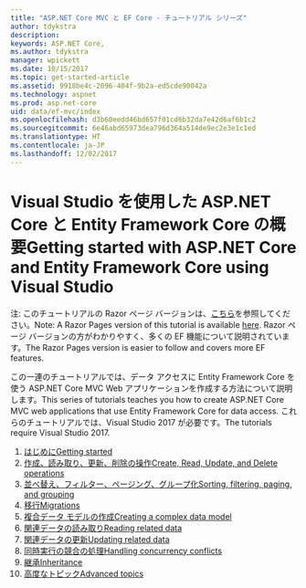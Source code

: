 ```yaml
---
title: "ASP.NET Core MVC と EF Core - チュートリアル シリーズ"
author: tdykstra
description: 
keywords: ASP.NET Core,
ms.author: tdykstra
manager: wpickett
ms.date: 10/15/2017
ms.topic: get-started-article
ms.assetid: 9918be4c-2096-404f-9b2a-ed5cde90042a
ms.technology: aspnet
ms.prod: asp.net-core
uid: data/ef-mvc/index
ms.openlocfilehash: d3b60eedd46bd657f01cd6b32da7e42d6af6b1c2
ms.sourcegitcommit: 6e46abd65973dea796d364a514de9ec2e3e1c1ed
ms.translationtype: HT
ms.contentlocale: ja-JP
ms.lasthandoff: 12/02/2017
---
```

# <a name="getting-started-with-aspnet-core-and-entity-framework-core-using-visual-studio"></a><span data-ttu-id="232db-103">Visual Studio を使用した ASP.NET Core と Entity Framework Core の概要</span><span class="sxs-lookup"><span data-stu-id="232db-103">Getting started with ASP.NET Core and Entity Framework Core using Visual Studio</span></span>

<span data-ttu-id="232db-104">注: このチュートリアルの Razor ページ バージョンは、[こちら](xref:data/ef-rp/intro)を参照してください。</span><span class="sxs-lookup"><span data-stu-id="232db-104">Note: A Razor Pages version of this tutorial is available [here](xref:data/ef-rp/intro).</span></span> <span data-ttu-id="232db-105">Razor ページ バージョンの方がわかりやすく、多くの EF 機能について説明されています。</span><span class="sxs-lookup"><span data-stu-id="232db-105">The Razor Pages version is easier to follow and covers more EF features.</span></span>

<span data-ttu-id="232db-106">この一連のチュートリアルでは、データ アクセスに Entity Framework Core を使う ASP.NET Core MVC Web アプリケーションを作成する方法について説明します。</span><span class="sxs-lookup"><span data-stu-id="232db-106">This series of tutorials teaches you how to create ASP.NET Core MVC web applications that use Entity Framework Core for data access.</span></span> <span data-ttu-id="232db-107">これらのチュートリアルでは、Visual Studio 2017 が必要です。</span><span class="sxs-lookup"><span data-stu-id="232db-107">The tutorials require Visual Studio 2017.</span></span>

1. [<span data-ttu-id="232db-108">はじめに</span><span class="sxs-lookup"><span data-stu-id="232db-108">Getting started</span></span>](intro.md)
2. [<span data-ttu-id="232db-109">作成、読み取り、更新、削除の操作</span><span class="sxs-lookup"><span data-stu-id="232db-109">Create, Read, Update, and Delete operations</span></span>](crud.md)
3. [<span data-ttu-id="232db-110">並べ替え、フィルター、ページング、グループ化</span><span class="sxs-lookup"><span data-stu-id="232db-110">Sorting, filtering, paging, and grouping</span></span>](sort-filter-page.md)
4. [<span data-ttu-id="232db-111">移行</span><span class="sxs-lookup"><span data-stu-id="232db-111">Migrations</span></span>](migrations.md)
5. [<span data-ttu-id="232db-112">複合データ モデルの作成</span><span class="sxs-lookup"><span data-stu-id="232db-112">Creating a complex data model</span></span>](complex-data-model.md)
6. [<span data-ttu-id="232db-113">関連データの読み取り</span><span class="sxs-lookup"><span data-stu-id="232db-113">Reading related data</span></span>](read-related-data.md)
7. [<span data-ttu-id="232db-114">関連データの更新</span><span class="sxs-lookup"><span data-stu-id="232db-114">Updating related data</span></span>](update-related-data.md)
8. [<span data-ttu-id="232db-115">同時実行の競合の処理</span><span class="sxs-lookup"><span data-stu-id="232db-115">Handling concurrency conflicts</span></span>](concurrency.md)
9. [<span data-ttu-id="232db-116">継承</span><span class="sxs-lookup"><span data-stu-id="232db-116">Inheritance</span></span>](inheritance.md)
10. [<span data-ttu-id="232db-117">高度なトピック</span><span class="sxs-lookup"><span data-stu-id="232db-117">Advanced topics</span></span>](advanced.md)
